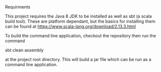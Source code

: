 


Requirments

This project requires the Java 8 JDK to be installed as well as sbt (a scala build tool). These are platform dependant, but the basics for installing them can be found at https://www.scala-lang.org/download/2.13.3.html 

To build the command line application, checkout the repository then run the command

sbt clean assembly 

at the project root directory. This will build a jar file which can be run as a command line application.
